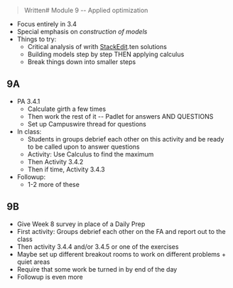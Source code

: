 


> Written# Module 9 -- Applied optimization

- Focus entirely in 3.4
- Special emphasis on *construction of models* 
- Things to try: 
	- Critical analysis of writh [StackEdit](https://stackedit.io/).ten solutions
	- Building models step by step THEN applying calculus
	- Break things down into smaller steps 


## 9A 

- PA 3.4.1 
	- Calculate girth a few times 
	- Then work the rest of it -- Padlet for answers AND QUESTIONS
	- Set up Campuswire thread for questions 
- In class: 
	- Students in groups debrief each other on this activity and be ready to be called upon to answer questions 
	- Activity: Use Calculus to find the maximum
	- Then Activity 3.4.2 
	- Then if time, Activity 3.4.3 
- Followup: 
	- 1-2 more of these 


## 9B

- Give Week 8 survey in place of a Daily Prep 
- First activity: Groups debrief each other on the FA and report out to the class 
- Then activity 3.4.4 and/or 3.4.5 or one of the exercises 
- Maybe set up different breakout rooms to work on different problems + quiet areas 
- Require that some work be turned in by end of the day 
- Followup is even more 
<!--stackedit_data:
eyJoaXN0b3J5IjpbMTU4OTYxNDkyMiw3MzA5OTgxMTZdfQ==
-->
